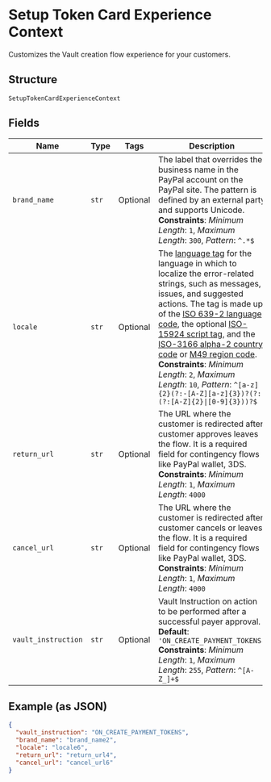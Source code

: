 
# Setup Token Card Experience Context

Customizes the Vault creation flow experience for your customers.

## Structure

`SetupTokenCardExperienceContext`

## Fields

| Name | Type | Tags | Description |
|  --- | --- | --- | --- |
| `brand_name` | `str` | Optional | The label that overrides the business name in the PayPal account on the PayPal site. The pattern is defined by an external party and supports Unicode.<br>**Constraints**: *Minimum Length*: `1`, *Maximum Length*: `300`, *Pattern*: `^.*$` |
| `locale` | `str` | Optional | The [language tag](https://tools.ietf.org/html/bcp47#section-2) for the language in which to localize the error-related strings, such as messages, issues, and suggested actions. The tag is made up of the [ISO 639-2 language code](https://www.loc.gov/standards/iso639-2/php/code_list.php), the optional [ISO-15924 script tag](https://www.unicode.org/iso15924/codelists.html), and the [ISO-3166 alpha-2 country code](/api/rest/reference/country-codes/) or [M49 region code](https://unstats.un.org/unsd/methodology/m49/).<br>**Constraints**: *Minimum Length*: `2`, *Maximum Length*: `10`, *Pattern*: `^[a-z]{2}(?:-[A-Z][a-z]{3})?(?:-(?:[A-Z]{2}\|[0-9]{3}))?$` |
| `return_url` | `str` | Optional | The URL where the customer is redirected after customer approves leaves the flow. It is a required field for contingency flows like PayPal wallet, 3DS.<br>**Constraints**: *Minimum Length*: `1`, *Maximum Length*: `4000` |
| `cancel_url` | `str` | Optional | The URL where the customer is redirected after customer cancels or leaves the flow. It is a required field for contingency flows like PayPal wallet, 3DS.<br>**Constraints**: *Minimum Length*: `1`, *Maximum Length*: `4000` |
| `vault_instruction` | `str` | Optional | Vault Instruction on action to be performed after a successful payer approval.<br>**Default**: `'ON_CREATE_PAYMENT_TOKENS'`<br>**Constraints**: *Minimum Length*: `1`, *Maximum Length*: `255`, *Pattern*: `^[A-Z_]+$` |

## Example (as JSON)

```json
{
  "vault_instruction": "ON_CREATE_PAYMENT_TOKENS",
  "brand_name": "brand_name2",
  "locale": "locale6",
  "return_url": "return_url4",
  "cancel_url": "cancel_url6"
}
```

